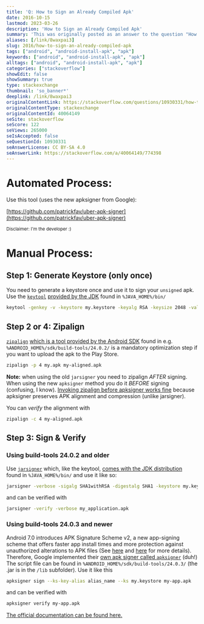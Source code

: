 ```yaml
---
title: 'Q: How to Sign an Already Compiled Apk'
date: 2016-10-15
lastmod: 2023-03-26
description: 'How to Sign an Already Compiled Apk'
summary: 'This was originally posted as an answer to the question "How to Sign an Already Compiled Apk" on stackoverflow.com.'
aliases: [/link/8waxpai3]
slug: 2016/how-to-sign-an-already-compiled-apk
tags: ["android", "android-install-apk", "apk"]
keywords: ["android", "android-install-apk", "apk"]
alltags: ["android", "android-install-apk", "apk"]
categories: ["stackoverflow"]
showEdit: false
showSummary: true
type: stackexchange
thumbnail: 'so_banner*'
deeplink: /link/8waxpai3
originalContentLink: https://stackoverflow.com/questions/10930331/how-to-sign-an-already-compiled-apk
originalContentType: stackexchange
originalContentId: 40064149
seSite: stackoverflow
seScore: 122
seViews: 265000
seIsAccepted: false
seQuestionId: 10930331
seAnswerLicense: CC BY-SA 4.0
seAnswerLink: https://stackoverflow.com/a/40064149/774398
---
```

Automated Process:
==================

Use this tool (uses the new apksigner from Google):

[https://github.com/patrickfav/uber-apk-signer](https://github.com/patrickfav/uber-apk-signer)

<sup>Disclaimer: I'm the developer :)</sup>

Manual Process:
===============

Step 1: Generate Keystore (only once)
-------------------------------------

You need to generate a keystore once and use it to sign your `unsigned` apk. Use the [`keytool`](https://docs.oracle.com/javase/8/docs/technotes/tools/unix/keytool.html) [provided by the JDK](https://stackoverflow.com/questions/4830253/where-is-the-keytool-application) found in `%JAVA_HOME%/bin/`

```bash
keytool -genkey -v -keystore my.keystore -keyalg RSA -keysize 2048 -validity 10000 -alias app

```

Step 2 or 4: Zipalign
---------------------

[`zipalign`](https://developer.android.com/studio/command-line/zipalign.html) [which is a tool provided by the Android SDK](https://stackoverflow.com/questions/24442213/cannot-find-zip-align-when-publishing-app) found in e.g. `%ANDROID_HOME%/sdk/build-tools/24.0.2/` is a mandatory optimization step if you want to upload the apk to the Play Store.

```bash
zipalign -p 4 my.apk my-aligned.apk

```

**Note:** when using the old `jarsigner` you need to zipalign _AFTER_ signing. When using the new `apksigner` method you do it _BEFORE_ signing (confusing, I know). [Invoking zipalign before apksigner works fine](https://developer.android.com/studio/releases/build-tools.html) because apksigner preserves APK alignment and compression (unlike jarsigner).

You can _verify_ the alignment with

```bash
zipalign -c 4 my-aligned.apk

```

Step 3: Sign & Verify
---------------------

### Using build-tools 24.0.2 and older

Use [`jarsigner`](http://docs.oracle.com/javase/7/docs/technotes/tools/windows/jarsigner.html) which, like the keytool, [comes with the JDK distribution](https://stackoverflow.com/questions/12135699/where-is-jarsigner) found in `%JAVA_HOME%/bin/` and use it like so:

```bash
jarsigner -verbose -sigalg SHA1withRSA -digestalg SHA1 -keystore my.keystore my-app.apk my_alias_name

```

and can be verified with

```bash
jarsigner -verify -verbose my_application.apk

```

### Using build-tools 24.0.3 and newer

Android 7.0 introduces APK Signature Scheme v2, a new app-signing scheme that offers faster app install times and more protection against unauthorized alterations to APK files (See [here](https://developer.android.com/about/versions/nougat/android-7.0.html#apk_signature_v2) and [here](https://source.android.com/security/apksigning/v2.html) for more details). Therefore, Google implemented their [own apk signer called `apksigner`](https://developer.android.com/studio/command-line/apksigner.html) (duh!) The script file can be found in `%ANDROID_HOME%/sdk/build-tools/24.0.3/` (the .jar is in the `/lib` subfolder). Use it like this

```bash
apksigner sign --ks-key-alias alias_name --ks my.keystore my-app.apk

```

and can be verified with

```bash
apksigner verify my-app.apk

```

[The official documentation can be found here.](https://developer.android.com/studio/publish/app-signing.html#signing-manually)